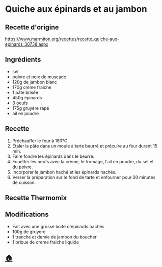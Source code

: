 # Quiche aux épinards et au jambon
## Recette d'origine
https://www.marmiton.org/recettes/recette_quiche-aux-epinards_30738.aspx

## Ingrédients
- sel
- poivre et noix de muscade
- 120g de jambon blanc
- 170g crème fraiche
- 1 pâte brisée
- 450g épinards
- 3 oeufs
- 175g gruyère rapé
- ail en poudre

## Recette

1. Préchauffer le four à 180°C.
2. Étaler la pâte dans un moule à tarte beurré et précuire au four durant 15 min.
3. Faire fondre les épinards dans le beurre.
4. Fouetter les oeufs avec la crème, le fromage, l'ail en poudre, du sel et du poivre.
5. Incorporer le jambon haché et les épinards hachés.
6. Verser la préparation sur le fond de tarte et enfourner pour 30 minutes de cuisson.


## Recette Thermomix

## Modifications
- Fait avec une grosse boite d'épinards hachés.
- 100g de gruyère
- 1 tranche et demie de jambon du boucher
- 1 brique de crème fraiche liquide


## [:house:](/)
